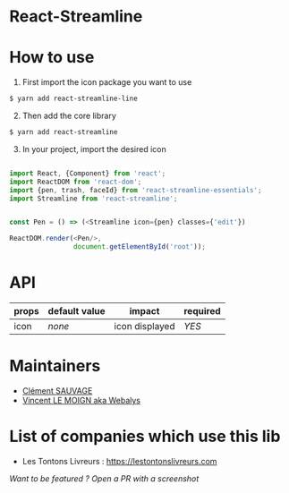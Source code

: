 # React-Streamline

# How to use

1. First import the icon package you want to use 

```bash
$ yarn add react-streamline-line
```

2. Then add the core library 
```bash
$ yarn add react-streamline
```

3. In your project, import the desired icon

```js

import React, {Component} from 'react';
import ReactDOM from 'react-dom';
import {pen, trash, faceId} from 'react-streamline-essentials';
import Streamline from 'react-streamline';


const Pen = () => (<Streamline icon={pen} classes={'edit'})

ReactDOM.render(<Pen/>, 
                document.getElementById('root'));

```



# API

| props | default value | impact | required |
| ----- | ------------- | ------ | -------- |
| icon  | _none_ | icon displayed  | *YES* |

# Maintainers

 - [Clément SAUVAGE](https://twitter.com/clementsauvage) 
 - [Vincent LE MOIGN aka Webalys](https://twitter.com/webalys)

# List of companies which use this lib 

- Les Tontons Livreurs : https://lestontonslivreurs.com

_Want to be featured ? Open a PR with a screenshot_
